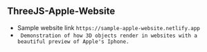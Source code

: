 ## ThreeJS-Apple-Website
* Sample website link `https://sample-apple-website.netlify.app`
* ` Demonstration of how 3D objects render in websites with a beautiful preview of Apple's Iphone.`

